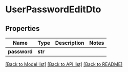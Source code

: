 # UserPasswordEditDto

## Properties
Name | Type | Description | Notes
------------ | ------------- | ------------- | -------------
**password** | **str** |  | 

[[Back to Model list]](../README.md#documentation-for-models) [[Back to API list]](../README.md#documentation-for-api-endpoints) [[Back to README]](../README.md)


